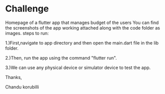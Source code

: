 # Challenge

Homepage of a flutter app that manages budget of the users
You can find the screenshots of the app working attached along with the code folder as images.
steps to run:


1.)First,navigate to app directory and then open the main.dart file in the lib folder.

2.)Then, run the app using the command "flutter run".

3.)We can use any physical device or simulator device to test the app.

Thanks,


Chandu korubilli
